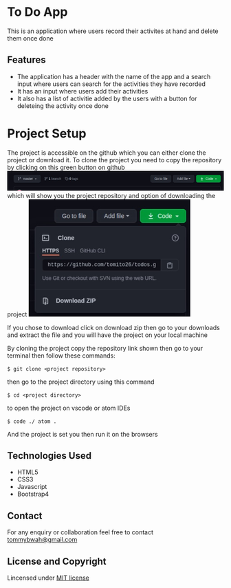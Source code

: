 # To Do App
This is an application where users  record their activites at hand and  delete them once done
## Features
* The application has a header with the name of the app and a search input  where users can search for the activities they have recorded
* It has an input where users add their activities
* It also has a list of activitie added by the users with a button for deleteing the activity once done

# Project Setup
The project is accessible on the github  which you can either clone the project or download it. To clone the project you need to copy the repository by clicking on this  green button on github
![](git1.jpg) 
which will show you the project repository and option of downloading  the project
![](git2.jpg)

If you chose to download click on download zip then go to your downloads and extract the file and you will have the project on your  local machine

By cloning the project copy the repository link shown then go to your terminal  then follow these commands:
```
$ git clone <project repository>
```
then go to the project  directory using this command
```
$ cd <project directory>
```
to open the project on vscode or atom IDEs
```
$ code ./ atom .
```
And the project is set you then run it on the browsers
## Technologies Used
* HTML5
* CSS3
* Javascript
* Bootstrap4

## Contact
For any enquiry or collaboration feel  free to contact tommybwah@gmail.com

## License and Copyright
Lincensed under [MIT license](license)





